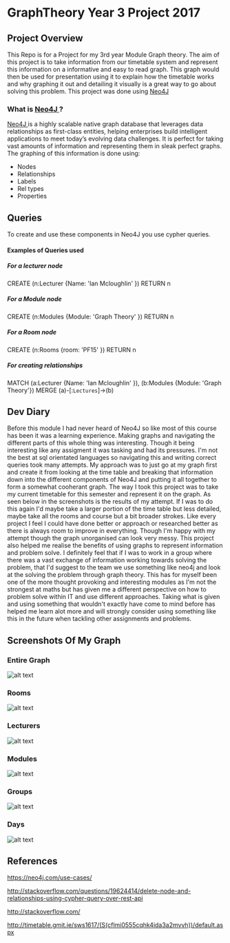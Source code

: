 # GraphTheory Year 3 Project 2017

## Project Overview
This Repo is for a Project for my 3rd year Module Graph theory. The aim of this project is to take information from our timetable system 
and represent this information on a informative and easy to read graph. This graph would then be used for presentation using it to explain how the timetable works
and why graphing it out and detailing it visually is a great way to go about solving this problem.
This project was done using <a href="https://neo4j.com/" style=""> Neo4J </a>
### What is <a href="https://neo4j.com/" style=""> Neo4J </a> ?
<a href="https://neo4j.com/" style=""> Neo4J </a> is a highly scalable native graph database that leverages data relationships as first-class entities, helping enterprises build intelligent applications to meet today’s evolving data challenges. It is perfect for taking vast amounts of information and representing them in sleak perfect graphs.
The graphing of this information is done using:
* Nodes 
* Relationships
* Labels
* Rel types
* Properties

## Queries
To create and use these components in Neo4J you use cypher queries.
#### Examples of Queries used
##### For a lecturer node
CREATE (n:Lecturer {Name: 'Ian Mcloughlin' }) RETURN n 
##### For a Module node
CREATE (n:Modules {Module: 'Graph Theory' }) RETURN n
##### For a Room node
CREATE (n:Rooms {room: 'PF15' }) RETURN n
##### For creating relationships
MATCH (a:Lecturer {Name: 'Ian Mcloughlin' }), (b:Modules {Module: 'Graph Theory'}) 
MERGE (a)-[:`Lectures`]->(b)

## Dev Diary 
Before this module I had never heard of Neo4J so like most of this course has been it was a learning experience. Making graphs and navigating the different parts of this whole thing was interesting. Though it being interesting like any assigment it was tasking and had its pressures. I'm not the best at sql orientated languages so navigating this and writing correct queries took many attempts. My approach was to just go at my graph first and create it from looking at the time table and breaking that information down into the different components of Neo4J and putting it all together to form a somewhat cooherant graph. The way I took this project was to take my current timetable for this semester and represent it on the graph. As seen below in the screenshots is the results of my attempt. If I was to do this again I'd maybe take a larger portion of the time table but less detailed, maybe take all the rooms and course but a bit broader strokes. Like every project I feel I could have done better or approach or researched better as there is always room to improve in everything. Though I'm happy with my attempt though the graph unorganised can look very messy. This project also helped me realise the benefits of using graphs to represent information and problem solve. I definitely feel that if I was to work in a group where there was a vast exchange of information working towards solving the problem, that I'd suggest to the team we use something like neo4j and look at the solving the problem through graph theory. This has for myself been one of the more thought provoking and interesting modules as I'm not the strongest at maths but has given me a different perspective on how to problem solve within IT and use different approaches. Taking what is given and using something that wouldn't exactly have come to mind before has helped me learn alot more and will strongly consider using something like this in the future when tackling other assignments and problems.

## Screenshots Of My Graph
### Entire Graph
![alt text](http://imgur.com/3DAh3nT.png "Main Graph")
### Rooms
![alt text](http://imgur.com/nrH1xT2.png "Rooms")
### Lecturers
![alt text](http://imgur.com/uSfa01n.png "Lecturers")
### Modules
![alt text](http://imgur.com/2SksXRN.png "Modules")
### Groups
![alt text](http://imgur.com/isQPJpO.png "Groups")
### Days
![alt text](http://imgur.com/XMwfKLu.png "Days")

## References
https://neo4j.com/use-cases/

http://stackoverflow.com/questions/19624414/delete-node-and-relationships-using-cypher-query-over-rest-api

http://stackoverflow.com/

http://timetable.gmit.ie/sws1617/(S(cflmi0555cqhk4ida3a2mvvh))/default.aspx

